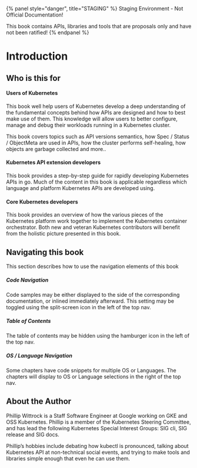{% panel style="danger", title="STAGING" %}
Staging Environment - Not Official Documentation!

This book contains APIs, libraries and tools that are proposals only and have not been ratified!
{% endpanel %}

# Introduction

## Who is this for

#### Users of Kubernetes

This book well help users of Kubernetes develop a deep understanding of the fundamental concepts
behind how APIs are designed and how to best make use of them.  This knowledge will allow users
to better configure, manage and debug their workloads running in a Kubernetes cluster.

This book covers topics such as API versions semantics, how Spec / Status / ObjectMeta are
used in APIs, how the cluster performs self-healing, how objects are garbage collected and more..

#### Kubernetes API extension developers

This book provides a step-by-step guide for rapidly developing Kubernetes APIs in go.
Much of the content in this book is applicable regardless which language and platform
Kubernetes APIs are developed using.

#### Core Kubernetes developers

This book provides an overview of how the various pieces of the Kubernetes platform work
together to implement the Kubernetes container orchestrator.  Both new and veteran Kubernetes
contributors will benefit from the holistic picture presented in this book.

## Navigating this book

This section describes how to use the navigation elements of this book

##### Code Navigation

Code samples may be either displayed to the side of the corresponding documentation, or inlined
immediately afterward.  This setting may be toggled using the split-screen icon in the left of the top nav.

##### Table of Contents

The table of contents may be hidden using the hamburger icon in the left of the top nav.

##### OS / Language Navigation

Some chapters have code snippets for multiple OS or Languages.  The chapters will display to OS
or Language selections in the right of the top nav.

## About the Author

Phillip Wittrock is a Staff Software Engineer at Google working on GKE and OSS Kubernetes.
Phillip is a member of the Kubernetes Steering Committee, and has lead the following
Kubernetes Special Interest Groups: SIG cli, SIG release and SIG docs.

Phillip’s hobbies include debating how kubectl is pronounced, talking about Kubernetes API
at non-technical social events, and trying to make tools and libraries simple enough that even
he can use them.